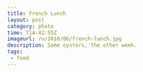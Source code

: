 ```yaml
---
title: French Lunch
layout: post
category: photo
time: T14:42:55Z
imageurl: /u/2010/06/french-lunch.jpg
description: Some oysters, the other week.
tags:
 - food
---
```


